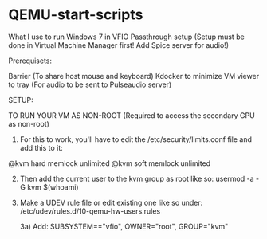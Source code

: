 # QEMU-start-scripts
What I use to run Windows 7 in VFIO Passthrough setup (Setup must be done in Virtual Machine Manager first! Add Spice server for audio!)

Prerequisets:

Barrier (To share host mouse and keyboard)
Kdocker to minimize VM viewer to tray (For audio to be sent to Pulseaudio server)

SETUP:

TO RUN YOUR VM AS NON-ROOT (Required to access the secondary GPU as non-root)

1. For this to work, you'll have to edit the /etc/security/limits.conf file and add this to it:

@kvm             hard    memlock        unlimited
@kvm             soft    memlock        unlimited

2. Then add the current user to the kvm group as root like so: usermod -a -G kvm $(whoami)

3. Make a UDEV rule file or edit existing one like so under: /etc/udev/rules.d/10-qemu-hw-users.rules
   
   3a) Add: SUBSYSTEM=="vfio", OWNER="root", GROUP="kvm"
   
   
